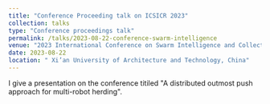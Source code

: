 ```yaml
---
title: "Conference Proceeding talk on ICSICR 2023"
collection: talks
type: "Conference proceedings talk"
permalink: /talks/2023-08-22-conference-swarm-intelligence
venue: "2023 International Conference on Swarm Intelligence and Collective Robotics & The first Symposium on Collective Robotic Construction"
date: 2023-08-22
location: " Xi’an University of Architecture and Technology, China"
---
```


I give a presentation on the conference titiled "A distributed outmost push approach for multi-robot herding".
 